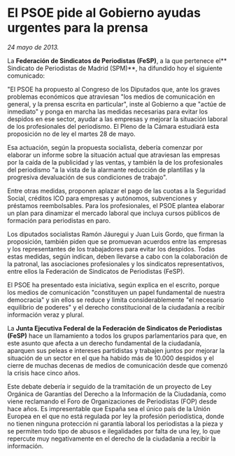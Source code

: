 # El PSOE pide al Gobierno ayudas urgentes para la prensa

*24 mayo de 2013.*

La **Federación de Sindicatos de Periodistas (FeSP)**, a la que pertenece el** Sindicato de Periodistas de Madrid (SPM)**, ha difundido hoy el siguiente comunicado:

"El PSOE ha propuesto al Congreso de los Diputados que, ante los graves problemas económicos que atraviesan "los medios de comunicación en general, y la prensa escrita en particular", inste al Gobierno a que "actúe de inmediato" y ponga en marcha las medidas necesarias para evitar los despidos en ese sector, ayudar a las empresas y mejorar la situación laboral de los profesionales del periodismo. El Pleno de la Cámara estudiará esta proposición no de ley el martes 28 de mayo.

Esa actuación, según la propuesta socialista, debería comenzar por elaborar un informe sobre la situación actual que atraviesan las empresas por la caída de la publicidad y las ventas, y también la de los profesionales del periodismo "a la vista de la alarmante reducción de plantillas y la progresiva devaluación de sus condiciones de trabajo".

Entre otras medidas, proponen aplazar el pago de las cuotas a la Seguridad Social, créditos ICO para empresas y autónomos, subvenciones y préstamos reembolsables. Para los profesionales, el PSOE plantea elaborar un plan para dinamizar el mercado laboral que incluya cursos públicos de formación para periodistas en paro.

Los diputados socialistas Ramón Jáuregui y Juan Luis Gordo, que firman la proposición, también piden que se promuevan acuerdos entre las empresas y los representantes de los trabajadores para evitar los despidos. Todas estas medidas, según indican, deben llevarse a cabo con la colaboración de la patronal, las asociaciones profesionales y los sindicatos representativos, entre ellos la Federación de Sindicatos de Periodistas (FeSP).

El PSOE ha presentado esta iniciativa, según explica en el escrito, porque los medios de comunicación "constituyen un papel fundamental de nuestra democracia" y sin ellos se reduce y limita considerablemente "el necesario equilibrio de poderes" y el derecho constitucional de la ciudadanía a recibir información veraz y plural.

La **Junta Ejecutiva Federal de la Federación de Sindicatos de Periodistas (FeSP)** hace un llamamiento a todos los grupos parlamentarios para que, en este asunto que afecta a un derecho fundamental de la ciudadanía, aparquen sus peleas e intereses partidistas y trabajen juntos por mejorar la situación de un sector en el que ha habido más de 10.000 despidos y el cierre de muchas decenas de medios de comunicación desde que comenzó la crisis hace cinco años.

Este debate debería ir seguido de la tramitación de un proyecto de Ley Orgánica de Garantías del Derecho a la Información de la Ciudadanía, como viene reclamando el Foro de Organizaciones de Periodistas (FOP) desde hace años. Es impresentable que España sea el único país de la Unión Europea en el que no está regulada por ley la profesión periodística, donde no tienen ninguna protección ni garantía laboral los periodistas a la pieza y se permiten todo tipo de abusos e ilegalidades por falta de una ley, lo que repercute muy negativamente en el derecho de la ciudadanía a recibir la información.
